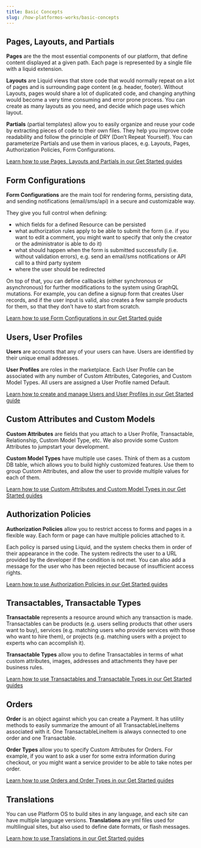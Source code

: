 ```yaml
---
title: Basic Concepts
slug: /how-platformos-works/basic-concepts
---
```


## Pages, Layouts, and Partials 

**Pages** are the the most essential components of our platform, that define content displayed at a given path. Each page is represented by a single file with a liquid extension. 

**Layouts** are Liquid views that store code that would normally repeat on a lot of pages and is surrounding page content (e.g. header, footer). Without Layouts, pages would share a lot of duplicated code, and changing anything would become a very time consuming and error prone process. You can create as many layouts as you need, and decide which page uses which layout. 

**Partials** (partial templates) allow you to easily organize and reuse your code by extracting pieces of code to their own files. They help you improve code readability and follow the principle of DRY (Don’t Repeat Yourself). You can parameterize Partials and use them in various places, e.g. Layouts, Pages, Authorization Policies, Form Configurations.

[Learn how to use Pages, Layouts and Partials in our Get Started guides]()

## Form Configurations

**Form Configurations** are the main tool for rendering forms, persisting data, and sending notifications (email/sms/api) in a secure and customizable way. 

They give you full control when defining: 

* which fields for a defined Resource can be persisted 
* what authorization rules apply to be able to submit the form (i.e. if you want to edit a comment, you might want to specify that only the creator or the administrator is able to do it) 
* what should happen when the form is submitted successfully (i.e. without validation errors), e.g. send an email/sms notifications or API call to a third party system 
* where the user should be redirected 

On top of that, you can define callbacks (either synchronous or asynchronous) for further modifications to the system using GraphQL mutations. For example, you can define a signup form that creates User records, and if the user input is valid, also creates a few sample products for them, so that they don’t have to start from scratch. 

[Learn how to use Form Configurations in our Get Started guide]()

## Users, User Profiles

**Users** are accounts that any of your users can have. Users are identified by their unique email addresses. 

**User Profiles** are roles in the marketplace. Each User Profile can be associated with any number of Custom Attributes, Categories, and Custom Model Types. All users are assigned a User Profile named Default.

[Learn how to create and manage Users and User Profiles in our Get Started guide]()

## Custom Attributes and Custom Models 

**Custom Attributes** are fields that you attach to a User Profile, Transactable, Relationship, Custom Model Type, etc. We also provide some Custom Attributes to jumpstart your development. 

**Custom Model Types** have multiple use cases. Think of them as a custom DB table, which allows you to build highly customized features. Use them to group Custom Attributes, and allow the user to provide multiple values for each of them.

[Learn how to use Custom Attributes and Custom Model Types in our Get Started guides]()

## Authorization Policies

**Authorization Policies** allow you to restrict access to forms and pages in a flexible way. Each form or page can have multiple policies attached to it.

Each policy is parsed using Liquid, and the system checks them in order of their appearance in the code. The system redirects the user to a URL provided by the developer if the condition is not met. You can also add a message for the user who has been rejected because of insufficient access rights. 

[Learn how to use Authorization Policies in our Get Started guides]()

## Transactables, Transactable Types 

**Transactable** represents a resource around which any transaction is made. Transactables can be products (e.g. users selling products that other users want to buy), services (e.g. matching users who provide services with those who want to hire them), or projects (e.g. matching users with a project to experts who can accomplish it). 

**Transactable Types** allow you to define Transactables in terms of what custom attributes, images, addresses and attachments they have per business rules.

[Learn how to use Transactables and Transactable Types in our Get Started guides]()

## Orders

**Order** is an object against which you can create a Payment. It has utility methods to easily summarize the amount of all TransactableLineItems associated with it. One TransactableLineItem is always connected to one order and one Transactable.

**Order Types** allow you to specify Custom Attributes for Orders. For example, if you want to ask a user for some extra information during checkout, or you might want a service provider to be able to take notes per order.

[Learn how to use Orders and Order Types in our Get Started guides]()

## Translations 

You can use Platform OS to build sites in any language, and each site can have multiple language versions. **Translations** are yml files used for multilingual sites, but also used to define date formats, or flash messages. 

[Learn how to use Translations in our Get Started guides]()
